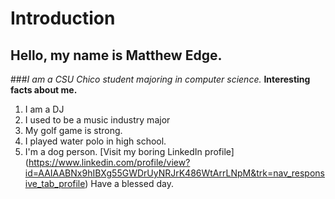 # Introduction
## Hello, my name is Matthew Edge.
###*I am a CSU Chico student majoring in computer science.*
**Interesting facts about me.**
  1. I am a DJ
  2. I used to be a music industry major
  3. My golf game is strong.
  4. I played water polo in high school.
  5. I'm a dog person.
[Visit my boring LinkedIn profile] (https://www.linkedin.com/profile/view?id=AAIAABNx9hIBXg55GWDrUyNRJrK486WtArrLNpM&trk=nav_responsive_tab_profile)
Have a blessed day.
